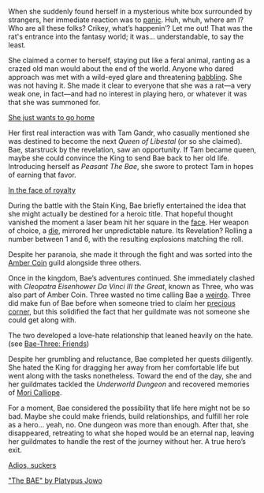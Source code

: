 When she suddenly found herself in a mysterious white box surrounded by strangers, her immediate reaction was to [panic](https://www.youtube.com/live/y8bcLA6BQsw?feature=shared&t=281). Huh, whuh, where am I? Who are all these folks? Crikey, what’s happenin’? Let me out! That was the rat's entrance into the fantasy world; it was... understandable, to say the least.

She claimed a corner to herself, staying put like a feral animal, ranting as a crazed old man would about the end of the world. Anyone who dared approach was met with a wild-eyed glare and threatening [babbling](https://www.youtube.com/live/y8bcLA6BQsw?feature=shared&t=343). She was not having it. She made it clear to everyone that she was a rat—a very weak one, in fact—and had no interest in playing hero, or whatever it was that she was summoned for.

[She just wants to go home](#embed:https://www.youtube.com/live/y8bcLA6BQsw?t=466)

Her first real interaction was with Tam Gandr, who casually mentioned she was destined to become the next _Queen of Libestal_ (or so she claimed). Bae, starstruck by the revelation, saw an opportunity. If Tam became queen, maybe she could convince the King to send Bae back to her old life. Introducing herself as _Peasant The Bae_, she swore to protect Tam in hopes of earning that favor.

[In the face of royalty](#embed:https://www.youtube.com/live/y8bcLA6BQsw?feature=shared&t=2919)

During the battle with the Stain King, Bae briefly entertained the idea that she might actually be destined for a heroic title. That hopeful thought vanished the moment a laser beam hit her square in the [face](https://www.youtube.com/watch?v=y8bcLA6BQsw&t=3059s). Her weapon of choice, a [die](https://www.youtube.com/live/y8bcLA6BQsw?feature=shared&t=3171), mirrored her unpredictable nature. Its Revelation? Rolling a number between 1 and 6, with the resulting explosions matching the roll.

Despite her paranoia, she made it through the fight and was sorted into the [Amber Coin](https://www.youtube.com/live/y8bcLA6BQsw?feature=shared&t=3446) guild alongside three others.

Once in the kingdom, Bae’s adventures continued. She immediately clashed with _Cleopatra Eisenhower Da Vinci III the Great_, known as Three, who was also part of Amber Coin. Three wasted no time calling Bae a [weirdo](https://www.youtube.com/live/y8bcLA6BQsw?feature=shared&t=3510). Three did make fun of Bae before when someone tried to claim her [precious corner](https://www.youtube.com/live/y8bcLA6BQsw?feature=shared&t=2482), but this solidified the fact that her guildmate was not someone she could get along with.

The two developed a love-hate relationship that leaned heavily on the hate. (see [Bae-Three: Friends](#edge:bae-moom))

Despite her grumbling and reluctance, Bae completed her quests diligently. She hated the King for dragging her away from her comfortable life but went along with the tasks nonetheless. Toward the end of the day, she and her guildmates tackled the _Underworld Dungeon_ and recovered memories of [Mori Calliope](https://www.youtube.com/live/y8bcLA6BQsw?feature=shared&t=9842).

For a moment, Bae considered the possibility that life here might not be so bad. Maybe she could make friends, build relationships, and fulfill her role as a hero... yeah, no. One dungeon was more than enough. After that, she disappeared, retreating to what she hoped would be an eternal nap, leaving her guildmates to handle the rest of the journey without her. A true hero’s exit.

[Adios, suckers](#embed:www.youtube.com/live/y8bcLA6BQsw?t=10388)

["The BAE" by Platypus Jowo](https://x.com/seekorplatypus/status/1902528599774883882)
